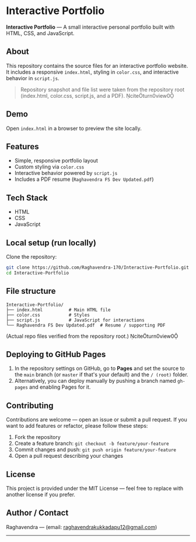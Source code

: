 # Interactive Portfolio

**Interactive Portfolio** — A small interactive personal portfolio built with HTML, CSS, and JavaScript.

## About

This repository contains the source files for an interactive portfolio website. It includes a responsive `index.html`, styling in `color.css`, and interactive behavior in `script.js`.

> Repository snapshot and file list were taken from the repository root (index.html, color.css, script.js, and a PDF). citeturn0view0

## Demo

Open `index.html` in a browser to preview the site locally.

## Features

* Simple, responsive portfolio layout
* Custom styling via `color.css`
* Interactive behavior powered by `script.js`
* Includes a PDF resume (`Raghavendra FS Dev Updated.pdf`)

## Tech Stack

* HTML
* CSS
* JavaScript

## Local setup (run locally)

Clone the repository:

```bash
git clone https://github.com/Raghavendra-170/Interactive-Portfolio.git
cd Interactive-Portfolio
```

## File structure

```
Interactive-Portfolio/
├── index.html          # Main HTML file
├── color.css           # Styles
├── script.js           # JavaScript for interactions
└── Raghavendra FS Dev Updated.pdf  # Resume / supporting PDF
```

(Actual repo files verified from the repository root.) citeturn0view0

## Deploying to GitHub Pages

1. In the repository settings on GitHub, go to **Pages** and set the source to the `main` branch (or `master` if that's your default) and the `/ (root)` folder.
2. Alternatively, you can deploy manually by pushing a branch named `gh-pages` and enabling Pages for it.

## Contributing

Contributions are welcome — open an issue or submit a pull request. If you want to add features or refactor, please follow these steps:

1. Fork the repository
2. Create a feature branch: `git checkout -b feature/your-feature`
3. Commit changes and push: `git push origin feature/your-feature`
4. Open a pull request describing your changes

## License

This project is provided under the MIT License — feel free to replace with another license if you prefer.

## Author / Contact

Raghavendra — (email: [raghavendrakukkadapu12@gmail.com](mailto:raghavendrakukkadapu12@gmail.com))

---


